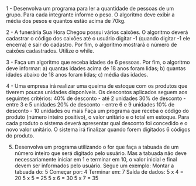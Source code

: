 1 - Desenvolva um programa para ler a quantidade de pessoas de um grupo. Para cada integrante informe o peso. O algoritmo deve exibir a média dos pesos e quantos estão acima de 70kg.

2 - A funerária Sua Hora Chegou possui vários caixões. O algoritmo deverá cadastrar o código dos caixões até o usuário digitar -1 (quando digitar -1 ele encerra) e sair do cadastro. Por fim, o algoritmo mostrará o número de caixões cadastrados. Utilize o while.

3 - Faça um algoritmo que receba idades de 6 pessoas. Por fim, o algoritmo deve informar:
a) quantas idades acima de 18 anos foram lidas;
b) quantas idades abaixo de 18 anos foram lidas;
c) média das idades.

4 - Uma empresa irá realizar uma queima de estoque com os produtos que tiverem poucas unidades disponíveis. Os descontos aplicados seguem aos seguintes critérios:
40% de desconto - até 2 unidades
30% de desconto - entre 3 e 5 unidades
20% de desconto - entre 6 e 9 unidades
10% de desconto - 10 unidades ou mais
Faça um programa que receba o código do produto (número inteiro positivo), o valor unitário e o total em estoque. Para cada produto o sistema deverá apresentar qual desconto foi concedido e o novo valor unitário. O sistema irá finalizar quando forem digitados 6 códigos do produto.

5. Desenvolva um programa utilizando o for que faça a tabuada de um número inteiro que será digitado pelo usuário. Mas a tabuada não deve necessariamente iniciar em 1 e terminar em 10, o valor inicial e final devem ser informados pelo usuário.
Segue um exemplo: Montar a tabuada do: 5
Começar por: 4
Terminar em: 7
Saída de dados:
5 x 4 = 20
5 x 5 = 25
5 x 6 = 30
5 x 7 = 35